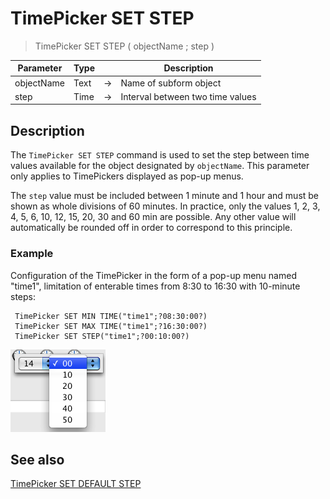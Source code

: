 # TimePicker SET STEP

> TimePicker SET STEP ( objectName ; step )

| Parameter | Type |     | Description |
| --- | --- | --- | --- |
| objectName | Text | → | Name of subform object |
| step | Time | → | Interval between two time values |

## Description

The `TimePicker SET STEP` command is used to set the step between time values available for the object designated by `objectName`. This parameter only applies to TimePickers displayed as pop-up menus.

The `step` value must be included between 1 minute and 1 hour and must be shown as whole divisions of 60 minutes. In practice, only the values 1, 2, 3, 4, 5, 6, 10, 12, 15, 20, 30 and 60 min are possible. Any other value will automatically be rounded off in order to correspond to this principle.

### Example  

Configuration of the TimePicker in the form of a pop-up menu named "time1", limitation of enterable times from 8:30 to 16:30 with 10-minute steps:

```4d
 TimePicker SET MIN TIME("time1";?08:30:00?)  
 TimePicker SET MAX TIME("time1";?16:30:00?)  
 TimePicker SET STEP("time1";?00:10:00?)
```

![](../images/pict308616.en.png)

## See also

[TimePicker SET DEFAULT STEP](TimePicker%20SET%20DEFAULT%20STEP.pt.md)
